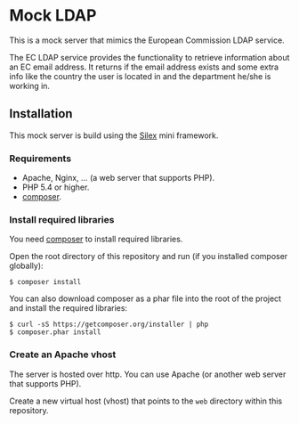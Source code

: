 
# Mock LDAP

This is a mock server that mimics the European Commission LDAP service.

The EC LDAP service provides the functionality to retrieve information about an
EC email address. It returns if the email address exists and some extra info
like the country the user is located in and the department he/she is working in.


## Installation

This mock server is build using the [Silex](http://silex.sensiolabs.org/) mini 
framework.


### Requirements

* Apache, Nginx, … (a web server that supports PHP).
* PHP 5.4 or higher.
* [composer](http://getcomposer.org/).


### Install required libraries

You need [composer](http://getcomposer.org/) to install required libraries.

Open the root directory of this repository and run (if you installed composer 
globally):

```
$ composer install
```

You can also download composer as a phar file into the root of the project and
install the required libraries:

```
$ curl -sS https://getcomposer.org/installer | php
$ composer.phar install
```


### Create an Apache vhost

The server is hosted over http. You can use Apache (or another web server that 
supports PHP).

Create a new virtual host (vhost) that points to the `web` directory within 
this repository. 
